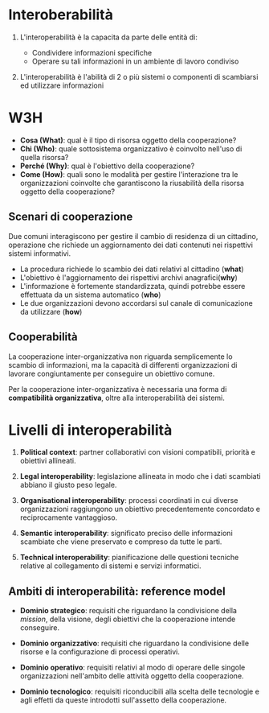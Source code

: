 # Interoberabilità
1. L'interoperabilità è la capacita da parte delle entità di:
    - Condividere informazioni specifiche
    - Operare su tali informazioni in un ambiente di lavoro condiviso

2. L'interoperabilità è l'abilità di 2 o più sistemi o componenti di scambiarsi ed utilizzare informazioni

# W3H
- <b>Cosa (What)</b>: qual è il tipo di risorsa oggetto della cooperazione?
- <b>Chi (Who)</b>: quale sottosistema organizzativo è coinvolto nell'uso di quella risorsa?
- <b>Perché (Why)</b>: qual è l'obiettivo della cooperazione?
- <b>Come (How)</b>: quali sono le modalità per gestire l'interazione tra le organizzazioni coinvolte che garantiscono la riusabilità della risorsa oggetto della cooperazione?

## Scenari di cooperazione
Due comuni interagiscono per gestire il cambio di residenza di un cittadino, operazione che richiede un aggiornamento dei dati contenuti nei rispettivi sistemi informativi.

- La procedura richiede lo scambio dei dati relativi al cittadino (<b>what</b>)
- L'obiettivo è l'aggiornamento dei rispettivi archivi anagrafici(<b>why</b>)
- L'informazione è fortemente standardizzata, quindi potrebbe essere effettuata da un sistema automatico (<b>who</b>)
- Le due organizzazioni devono accordarsi sul canale di comunicazione da utilizzare (<b>how</b>)


## Cooperabilità
La cooperazione inter-organizzativa non riguarda semplicemente lo scambio di informazioni, ma la capacità di differenti organizzazioni di lavorare congiuntamente per conseguire un obiettivo comune.

Per la cooperazione inter-organizzativa è necessaria una forma di <b>compatibilità organizzativa</b>, oltre alla interoperabilità dei sistemi.

# Livelli di interoperabilità

1. <b>Political context</b>: partner collaborativi con visioni compatibili, priorità e obiettivi allineati.

2. <b>Legal interoperability</b>: legislazione allineata in modo che i dati scambiati abbiano il giusto peso legale.

3. <b>Organisational interoperability</b>: processi coordinati in cui diverse organizzazioni raggiungono un obiettivo precedentemente concordato e reciprocamente vantaggioso.

4. <b>Semantic interoperability</b>: significato preciso delle informazioni scambiate che viene preservato e compreso da tutte le parti.

5. <b>Technical interoperability</b>: pianificazione delle questioni tecniche relative al collegamento di sistemi e servizi informatici.

## Ambiti di interoperabilità: reference model

- <b>Dominio strategico</b>: requisiti che riguardano la condivisione della _mission_, della visione, degli obiettivi che la cooperazione intende conseguire.

- <b>Dominio organizzativo</b>: requisiti che riguardano la condivisione delle risorse e la configurazione di processi operativi.

- <b>Dominio operativo</b>: requisiti relativi al modo di operare delle singole organizzazioni nell'ambito delle attività oggetto della cooperazione.

- <b>Dominio tecnologico</b>: requisiti riconducibili alla scelta delle tecnologie e agli effetti da queste introdotti sull'assetto della cooperazione.